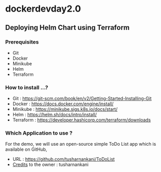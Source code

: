 # dockerdevday2.0

## Deploying Helm Chart using Terraform

### Prerequisites
- Git
- Docker
- Minikube
- Helm
- Terraform


### How to install ...?
- Git : https://git-scm.com/book/en/v2/Getting-Started-Installing-Git
- Docker : https://docs.docker.com/engine/install/
- Minikube : https://minikube.sigs.k8s.io/docs/start/
- Helm : https://helm.sh/docs/intro/install/
- Terraform : https://developer.hashicorp.com/terraform/downloads

### Which Application to use ?
For the demo, we will use an open-source simple ToDo List app which is available on GitHub,
- URL : https://github.com/tusharnankani/ToDoList
- [Credits](CREDITS.md) to the owner : tusharnankani